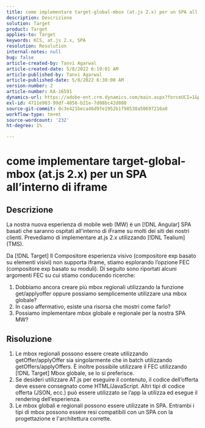 ```yaml
---
title: come implementare target-global-mbox (at.js 2.x) per un SPA all’interno di iframe
description: Descrizione
solution: Target
product: Target
applies-to: Target
keywords: KCS, at.js 2.x, SPA
resolution: Resolution
internal-notes: null
bug: false
article-created-by: Tanvi Agarwal
article-created-date: 5/8/2022 6:19:01 AM
article-published-by: Tanvi Agarwal
article-published-date: 5/8/2022 6:30:00 AM
version-number: 2
article-number: KA-16591
dynamics-url: https://adobe-ent.crm.dynamics.com/main.aspx?forceUCI=1&pagetype=entityrecord&etn=knowledgearticle&id=423f1dbc-96ce-ec11-a7b5-00224809c101
exl-id: 4711e903-99df-4056-b21e-7d08bc42d808
source-git-commit: 0c3e421beca46d9fe1952b1f98538a50697216a0
workflow-type: tm+mt
source-wordcount: '232'
ht-degree: 1%

---
```


# come implementare target-global-mbox (at.js 2.x) per un SPA all’interno di iframe

## Descrizione


La nostra nuova esperienza di mobile web (MW) è un [!DNL Angular] SPA basati che saranno ospitati all&#39;interno di iFrame su molti dei siti dei nostri clienti. Prevediamo di implementare at.js 2.x utilizzando [!DNL Tealium] (TMS).

Da [!DNL Target] Il Compositore esperienza visivo (compositore exp basato su elementi visivi) non supporta iframe, stiamo esplorando l’opzione FEC (compositore exp basato su moduli). Di seguito sono riportati alcuni argomenti FEC su cui stiamo conducendo ricerche:



1. Dobbiamo ancora creare più mbox regionali utilizzando la funzione get/applyoffer oppure possiamo semplicemente utilizzare una mbox globale?
2. In caso affermativo, esiste una risorsa che mostri come farlo?
3. Possiamo implementare mbox globale e regionale per la nostra SPA MW?



## Risoluzione


1. Le mbox regionali possono essere create utilizzando getOffer/applyOffer sia singolarmente che in batch utilizzando getOffers/applyOffers. È inoltre possibile utilizzare il FEC utilizzando [!DNL Target] Mbox globale, se lo si preferisce.
2. Se desideri utilizzare AT.js per eseguire il contenuto, il codice dell’offerta deve essere consegnato come HTML/JavaScript. Altri tipi di codice offerta (JSON, ecc.) può essere utilizzato se l’app la utilizza ed esegue il rendering dell’esperienza.
3. Le mbox globali e regionali possono essere utilizzate in SPA. Entrambi i tipi di mbox possono essere resi compatibili con un SPA con la progettazione e l&#39;architettura corrette.
